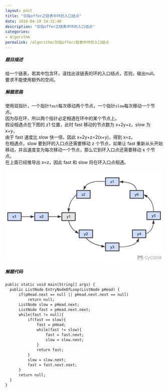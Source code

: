 ```yaml
---
layout: post
title: "剑指offer之链表中环的入口结点"
date: 2018-04-10 14:32:48
description: "剑指offer之链表中环的入口结点"
categories:
- Algorithm
permalink: /algorithm/剑指offer/链表中环的入口结点
---
```


##### 题目描述

给一个链表，若其中包含环，请找出该链表的环的入口结点，否则，输出null。  
要求不能使用额外的空间。  

##### 解题思路

使用双指针，一个指针`fast`每次移动两个节点，一个指针`slow`每次移动一个节点。  
因为存在环，所以两个指针必定相遇在环中的某个节点上。  
假设相遇点在下图的 z1 位置，此时 fast 移动的节点数为 x+2y+z，slow 为 x+y，  
由于 fast 速度比 slow 快一倍，因此 x+2y+z=2(x+y)，得到 x=z。  
在相遇点，slow 要到环的入口点还需要移动 z 个节点，如果让 fast 重新从头开始移动，并且速度变为每次移动一个节点，那么它到环入口点还需要移动 x 个节点。  
在上面已经推导出 x=z，因此 fast 和 slow 将在环入口点相遇。

![](/assets/img/链表中环的入口结点.png)

##### 解题代码

```vim
public static void main(String[] args) {
  public ListNode EntryNodeOfLoop(ListNode pHead) {
      if(pHead.next == null || pHead.next.next == null)
          return null;
      ListNode slow = pHead.next;
      ListNode fast = pHead.next.next;
      while(fast != null){
          if(fast == slow){
              fast = pHead;
              while(fast != slow){
                  fast = fast.next;
                  slow = slow.next;
              }
              return fast;
          }
          slow = slow.next;
          fast = fast.next.next;
      }
      return null;
  }
}  
```
